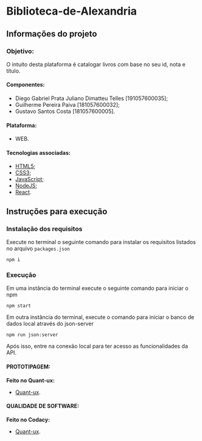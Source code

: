 # Biblioteca-de-Alexandria

## Informações do projeto

### Objetivo:

O intuito desta plataforma é catalogar livros com base no seu id, nota e título.

#### Componentes:

  - Diego Gabriel Prata Juliano Dimatteu Telles [191057600035];
  - Guilherme Pereira Paiva [181057600032];
  - Gustavo Santos Costa [181057600005].

#### Plataforma: 
  
  - WEB.

#### Tecnologias associadas:

  - [HTML5](https://html5.org/);
  - [CSS3](https://www.w3.org/Style/CSS/Overview.en.html);
  - [JavaScript](https://www.javascript.com/);
  - [NodeJS](https://nodejs.org/en/);
  - [React](https://pt-br.reactjs.org/).

## Instruções para execução

### Instalação dos requisitos
Execute no terminal o seguinte comando para instalar os requisitos listados no arquivo ```packages.json```
```
npm i
```
### Execução
Em uma instância do terminal execute o seguinte comando para iniciar o npm
```
npm start
```
Em outra instância do terminal, execute o comando para iniciar o banco de dados local através do json-server
```
npm run json:server
```

Após isso, entre na conexão local para ter acesso as funcionalidades da API.



#### PROTOTIPAGEM:
**Feito no Quant-ux:**
  - [Quant-ux](https://www.quant-ux.com/#/test.html?h=a2aa10apmfyEKmhon9NkZhyewla3umMLyrAsZnAcKn2wyfSjS6aoHOd6vA7O).

#### QUALIDADE DE SOFTWARE:
**Feito no Codacy:**
  - [Quant-ux](https://app.codacy.com/gh/Gustavo274/Biblioteca-de-Alexandria/dashboard?branch=master).
